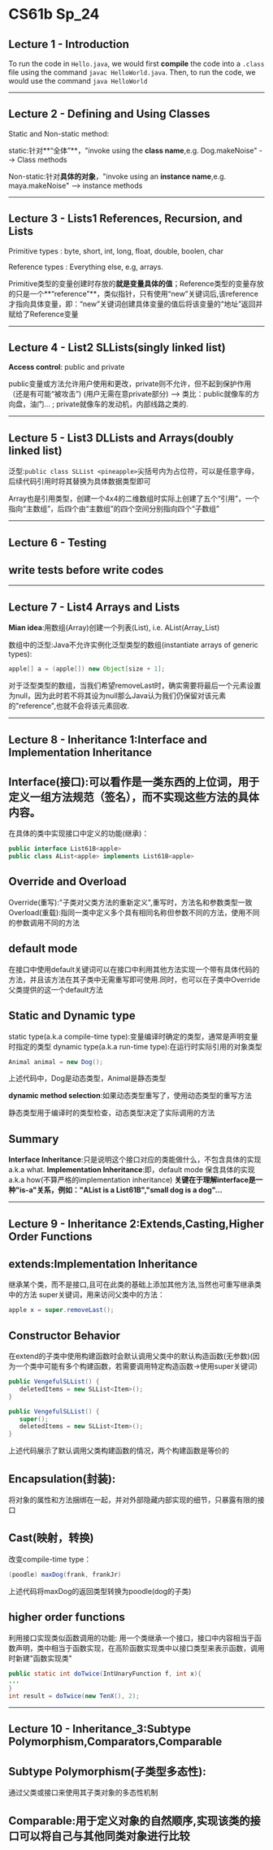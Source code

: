 # CS61b Sp_24



## Lecture 1 - Introduction

  To run the code in `Hello.java`, we would first **compile** the code into a `.class` file using the command `javac HelloWorld.java`. Then, to run the code, we would use the command `java HelloWorld`

___

## Lecture 2 - Defining and Using Classes

Static and Non-static method:

static:针对**“全体”**，"invoke using the **class name**,e.g. Dog.makeNoise" --> Class methods

Non-static:针对**具体的对象**，"invoke using an **instance name**,e.g. maya.makeNoise" --> instance methods

___

## Lecture 3 - Lists1 References, Recursion, and Lists

Primitive types : byte, short, int, long, float, double, boolen, char

Reference types : Everything else, e.g, arrays.

Primitive类型的变量创建时存放的**就是变量具体的值**；Reference类型的变量存放的只是一个**“reference”**，类似指针，只有使用“new”关键词后,该reference才指向具体变量，即：“new”关键词创建具体变量的值后将该变量的“地址”返回并赋给了Reference变量

___

## Lecture 4 - List2 SLLists(singly linked list)

**Access control**: public and private

public变量或方法允许用户使用和更改，private则不允许，但不起到保护作用（还是有可能“被攻击”) (用户无需在意private部分) --> 类比：public就像车的方向盘，油门... ; private就像车的发动机，内部线路之类的.

___

## Lecture 5 - List3 DLLists and Arrays(doubly linked list)

泛型:`public class SLList <pineapple>`尖括号内为占位符，可以是任意字母，后续代码引用时将其替换为具体数据类型即可

Array也是引用类型，创建一个4x4的二维数组时实际上创建了五个“引用”，一个指向“主数组”，后四个由“主数组”的四个空间分别指向四个“子数组”
___

## Lecture 6 - Testing

## write tests before write codes

___

## Lecture 7 - List4 Arrays and Lists

**Mian idea**:用数组(Array)创建一个列表(List), i.e. AList(Array_List)


数组中的泛型:Java不允许实例化泛型类型的数组(instantiate arrays of generic types):
```java
apple[] a = (apple[]) new Object[size + 1];
```
对于泛型类型的数组，当我们希望removeLast时，确实需要将最后一个元素设置为null，因为此时若不将其设为null那么Java认为我们仍保留对该元素的"reference",也就不会将该元素回收.

___

## Lecture 8 - Inheritance 1:Interface and Implementation Inheritance

## Interface(接口):可以看作是一类东西的上位词，用于定义一组方法规范（签名），而不实现这些方法的具体内容。
在具体的类中实现接口中定义的功能(继承)：
```java
public interface List61B<apple>
public class AList<apple> implements List61B<apple>
```

## Override and Overload
Override(重写):"子类对父类方法的重新定义",重写时，方法名和参数类型一致
Overload(重载):指同一类中定义多个具有相同名称但参数不同的方法，使用不同的参数调用不同的方法

## default mode
在接口中使用default关键词可以在接口中利用其他方法实现一个带有具体代码的方法，并且该方法在其子类中无需重写即可使用.同时，也可以在子类中Override父类提供的这一个default方法

## Static and Dynamic type
static type(a.k.a compile-time type):变量编译时确定的类型，通常是声明变量时指定的类型
dynamic type(a.k.a run-time type):在运行时实际引用的对象类型
```java
Animal animal = new Dog();
```
上述代码中，Dog是动态类型，Animal是静态类型

**dynamic method selection**:如果动态类型重写了，使用动态类型的重写方法

静态类型用于编译时的类型检查，动态类型决定了实际调用的方法

## Summary
**Interface Inheritance**:只是说明这个接口对应的类能做什么，不包含具体的实现 a.k.a what.
**Implementation Inheritance**:即，default mode 保含具体的实现 a.k.a how(不算严格的implementation inheritance)
**关键在于理解interface是一种"is-a"关系，例如："AList is a List61B","small dog is a dog"...**

___

## Lecture 9 - Inheritance 2:Extends,Casting,Higher Order Functions

## extends:Implementation Inheritance
继承某个类，而不是接口,且可在此类的基础上添加其他方法,当然也可重写继承类中的方法
super关键词，用来访问父类中的方法：
```java
apple x = super.removeLast();
```
## Constructor Behavior
在extend的子类中使用构建函数时会默认调用父类中的默认构造函数(无参数)(因为一个类中可能有多个构建函数，若需要调用特定构造函数->使用super关键词)
```java
public VengefulSLList() {
   deletedItems = new SLList<Item>();
}

public VengefulSLList() {
   super();
   deletedItems = new SLList<Item>();
}
```
上述代码展示了默认调用父类构建函数的情况，两个构建函数是等价的

## Encapsulation(封装):
将对象的属性和方法捆绑在一起，并对外部隐藏内部实现的细节，只暴露有限的接口

## Cast(映射，转换)
改变compile-time type：
```java
(poodle) maxDog(frank, frankJr)
```
上述代码将maxDog的返回类型转换为poodle(dog的子类)

## higher order functions
利用接口实现类似函数调用的功能:
用一个类继承一个接口，接口中内容相当于函数声明，类中相当于函数实现，在高阶函数实现类中以接口类型来表示函数，调用时新建"函数实现类"
```java
public static int doTwice(IntUnaryFunction f, int x){
...
}
int result = doTwice(new TenX(), 2);
```
___

## Lecture 10 - Inheritance_3:Subtype Polymorphism,Comparators,Comparable
 
## Subtype Polymorphism(子类型多态性):
通过父类或接口来使用其子类对象的多态性机制

## Comparable:用于定义对象的**自然顺序**,实现该类的接口可以将自己与其他同类对象进行比较


